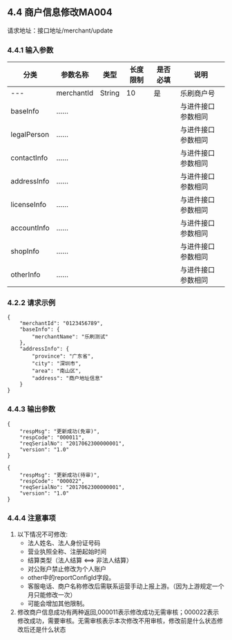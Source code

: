 ## 4.4 商户信息修改MA004 ##
请求地址：接口地址/merchant/update
### 4.4.1 输入参数 ###
|**分类**|**参数名称**|**类型**|**长度限制**|**是否必填**|**说明**|
|---|---|---|---|---|---|
|---|merchantId|String|10|是|乐刷商户号|
|baseInfo|……||||与进件接口参数相同|
|legalPerson|……||||与进件接口参数相同|
|contactInfo|……||||与进件接口参数相同|
|addressInfo|……||||与进件接口参数相同|
|licenseInfo|……||||与进件接口参数相同|
|accountInfo|……||||与进件接口参数相同|
|shopInfo|……||||与进件接口参数相同|
|otherInfo|……||||与进件接口参数相同|
### 4.2.2 请求示例 ###
```
{
    "merchantId": "0123456789",
    "baseInfo": {
        "merchantName": "乐刷测试"
    },
    "addressInfo": {
        "province": "广东省",
        "city": "深圳市",
        "area": "南山区",
        "address": "商户地址信息"
    }
}
```
### 4.4.3 输出参数 ###
```
{
    "respMsg": "更新成功(免审)",
    "respCode": "000011",
    "reqSerialNo": "2017062300000001",
    "version": "1.0"
}

{
    "respMsg": "更新成功(待审)",
    "respCode": "000022",
    "reqSerialNo": "2017062300000001",
    "version": "1.0"
}
```
### 4.4.4 注意事项 ###
1. 以下情况不可修改:
    - 法人姓名、法人身份证号码
	- 营业执照全称、注册起始时间
	- 结算类型（法人结算 <==> 非法人结算）
	- 对公账户禁止修改为个人账户
	- other中的reportConfigId字段。
	- 客服电话、商户名称修改后需联系运营手动上报上游。（因为上游规定一个月只能修改一次）
	- 可能会增加其他限制。
2. 修改商户信息成功有两种返回,000011表示修改成功无需审核；000022表示修改成功，需要审核。无需审核表示本次修改不用审核，修改前是什么状态修改后还是什么状态
